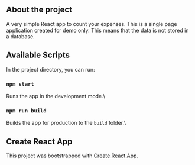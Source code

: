 ## About the project

A very simple React app to count your expenses. This is a single page application created for demo only. This means that the data is not stored in a database. 

## Available Scripts

In the project directory, you can run:

### `npm start`

Runs the app in the development mode.\

### `npm run build`

Builds the app for production to the `build` folder.\

## Create React App

This project was bootstrapped with [Create React App](https://github.com/facebook/create-react-app).
